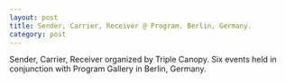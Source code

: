 ```yaml
---
layout: post
title: Sender, Carrier, Receiver @ Program. Berlin, Germany.
category: post
---
```


Sender, Carrier, Receiver organized by Triple Canopy. Six events held in conjunction with Program Gallery in Berlin, Germany.
